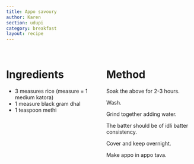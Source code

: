 ```yaml
---
title: Appo savoury
author: Karen
section: udupi
category: breakfast
layout: recipe
---
```

<br>
<div class='columns'> <div class='column is-one-third p-3' markdown='1'>

# Ingredients

* 3 measures rice (measure = 1 medium katora)
* 1 measure black gram dhal
* 1 teaspoon methi
 
</div> <div class='column is-two-thirds p-3' markdown='1'>

# Method

Soak the above for 2-3 hours.

Wash.

Grind together adding water.

The batter should be of idli batter consistency.

Cover and keep overnight.

Make appo in appo tava.

</div> </div>

